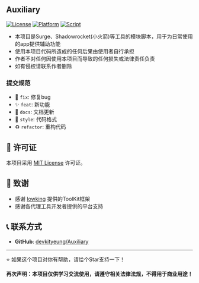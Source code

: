 ## Auxiliary

[![License](https://img.shields.io/badge/license-MIT-blue.svg)](LICENSE)
[![Platform](https://img.shields.io/badge/platform-iOS%20%7C%20Android-lightgrey.svg)]()
[![Script](https://img.shields.io/badge/script-JavaScript-yellow.svg)]()

- 本项目是Surge、Shadowrocket(小火箭)等工具的模块脚本，用于为日常使用的app提供辅助功能
- 使用本项目代码所造成的任何后果由使用者自行承担
- 作者不对任何因使用本项目而导致的任何损失或法律责任负责
- 如有侵权请联系作者删除

### 提交规范

- 🐛 `fix`: 修复bug
- ✨ `feat`: 新功能
- 📝 `docs`: 文档更新
- 🎨 `style`: 代码格式
- ♻️ `refactor`: 重构代码

## 📄 许可证

本项目采用 [MIT License](LICENSE) 许可证。

## 🙏 致谢

- 感谢 [lowking](https://github.com/lowking/Scripts) 提供的ToolKit框架
- 感谢各代理工具开发者提供的平台支持

## 📞 联系方式

- **GitHub**: [devkityeung/Auxiliary](https://github.com/devkityeung/Auxiliary)

---

⭐ 如果这个项目对你有帮助，请给个Star支持一下！

**再次声明：本项目仅供学习交流使用，请遵守相关法律法规，不得用于商业用途！**